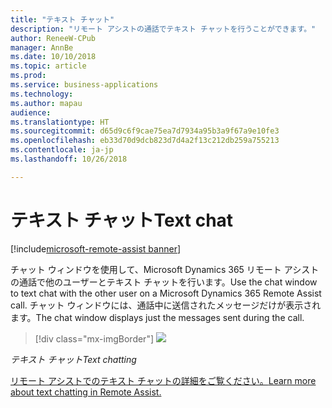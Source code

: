 ```yaml
---
title: "テキスト チャット"
description: "リモート アシストの通話でテキスト チャットを行うことができます。"
author: ReneeW-CPub
manager: AnnBe
ms.date: 10/10/2018
ms.topic: article
ms.prod: 
ms.service: business-applications
ms.technology: 
ms.author: mapau
audience: 
ms.translationtype: HT
ms.sourcegitcommit: d65d9c6f9cae75ea7d7934a95b3a9f67a9e10fe3
ms.openlocfilehash: eb33d70d9dcb823d7d4a2f13c212db259a755213
ms.contentlocale: ja-jp
ms.lasthandoff: 10/26/2018

---
```


# <a name="text-chat"></a><span data-ttu-id="04992-103">テキスト チャット</span><span class="sxs-lookup"><span data-stu-id="04992-103">Text chat</span></span>

[!include[microsoft-remote-assist banner](../includes/microsoft-remote-assist.md)]

<span data-ttu-id="04992-104">チャット ウィンドウを使用して、Microsoft Dynamics 365 リモート アシストの通話で他のユーザーとテキスト チャットを行います。</span><span class="sxs-lookup"><span data-stu-id="04992-104">Use the chat window to text chat with the other user on a Microsoft Dynamics 365 Remote Assist call.</span></span> <span data-ttu-id="04992-105">チャット ウィンドウには、通話中に送信されたメッセージだけが表示されます。</span><span class="sxs-lookup"><span data-stu-id="04992-105">The chat window displays just the messages sent during the call.</span></span>

> [!div class="mx-imgBorder"]
> ![](media/07834575e1b074a79797cd7ca84c0c2e.jpg)

<span data-ttu-id="04992-106">*テキスト チャット*</span><span class="sxs-lookup"><span data-stu-id="04992-106">*Text chatting*</span></span>


[<span data-ttu-id="04992-107">リモート アシストでのテキスト チャットの詳細をご覧ください。</span><span class="sxs-lookup"><span data-stu-id="04992-107">Learn more about text chatting in Remote Assist.</span></span>](https://docs.microsoft.com/dynamics365/mixed-reality/remote-assist/user-guide)


